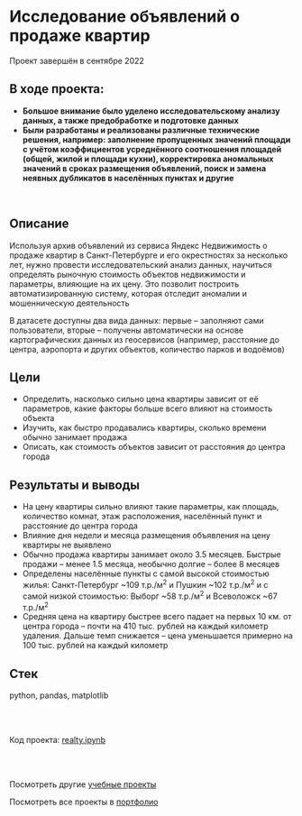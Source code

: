 # Исследование объявлений о продаже квартир
Проект завершён в сентябре 2022

## В ходе проекта:
- **Большое внимание было уделено исследовательскому анализу данных, а также предобработке и подготовке данных**
- **Были разработаны и реализованы различные технические решения, например: заполнение пропущенных значений площади с учётом коэффициентов усреднённого соотношения площадей (общей, жилой и площади кухни), корректировка аномальных значений в сроках размещения объявлений, поиск и замена неявных дубликатов в населённых пунктах и другие**

<br>

## Описание
Используя архив объявлений из сервиса Яндекс Недвижимость о продаже квартир в Санкт-Петербурге и его окрестностях за несколько лет, нужно провести исследовательский анализ данных, научиться определять рыночную стоимость объектов недвижимости и параметры, влияющие на их цену. Это позволит построить автоматизированную систему, которая отследит аномалии и мошенническую деятельность

В датасете доступны два вида данных: первые – заполняют сами пользователи, вторые – получены автоматически на основе картографических данных из геосервисов (например, расстояние до центра, аэропорта и других объектов, количество парков и водоёмов)

## Цели
- Определить, насколько сильно цена квартиры зависит от её параметров, какие факторы больше всего влияют на стоимость объекта
- Изучить, как быстро продавались квартиры, сколько времени обычно занимает продажа
- Описать, как стоимость объектов зависит от расстояния до центра города

## Результаты и выводы
- На цену квартиры сильно влияют такие параметры, как площадь, количество комнат, этаж расположения, населённый пункт и расстояние до центра города
- Влияние дня недели и месяца размещения объявления на цену квартиры не выявлено
- Обычно продажа квартиры занимает около 3.5 месяцев. Быстрые продажи – менее 1.5 месяца, необычно долгие – более 8 месяцев
- Определены населённые пункты с самой высокой стоимостью жилья: Санкт-Петербург ~109 т.р./м<sup>2</sup> и Пушкин ~102 т.р./м<sup>2</sup> и с самой низкой стоимостью: Выборг ~58 т.р./м<sup>2</sup> и Всеволожск ~67 т.р./м<sup>2</sup>
- Средняя цена на квартиру быстрее всего падает на первых 10 км. от центра города – почти на 410 тыс. рублей на каждый километр удаления. Дальше темп снижается – цена уменьшается примерно на 100 тыс. рублей на каждый километр

## Стек
python, pandas, matplotlib

<br><br>

Код проекта: [realty.ipynb](https://github.com/petrochenkovp/educational_projects/blob/main/ds01_realty/realty.ipynb)

<br><br>

Посмотреть другие [учебные проекты](https://github.com/petrochenkovp/educational_projects)

Посмотреть все проекты в [портфолио](https://github.com/petrochenkovp/portfolio)

<br><br>
